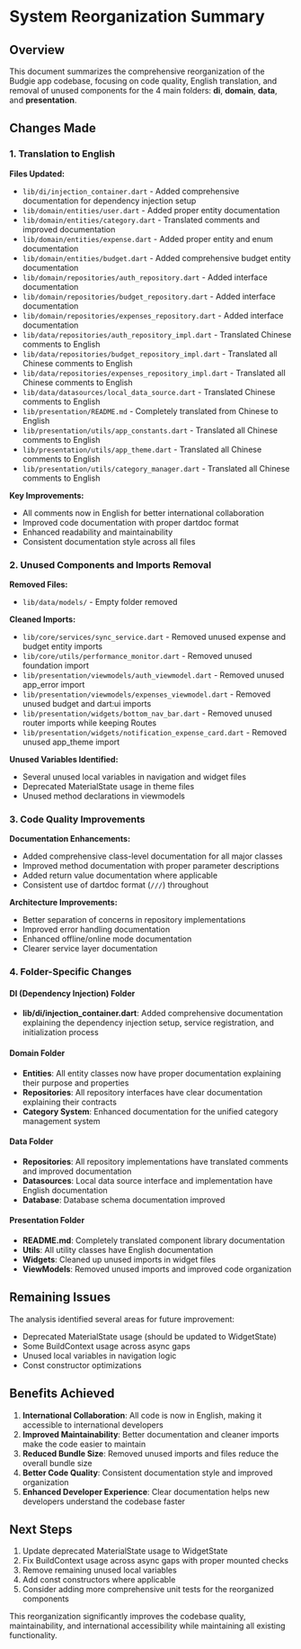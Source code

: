 # System Reorganization Summary

## Overview

This document summarizes the comprehensive reorganization of the Budgie app codebase, focusing on code quality, English translation, and removal of unused components for the 4 main folders: **di**, **domain**, **data**, and **presentation**.

## Changes Made

### 1. Translation to English

**Files Updated:**
- `lib/di/injection_container.dart` - Added comprehensive documentation for dependency injection setup
- `lib/domain/entities/user.dart` - Added proper entity documentation
- `lib/domain/entities/category.dart` - Translated comments and improved documentation
- `lib/domain/entities/expense.dart` - Added proper entity and enum documentation
- `lib/domain/entities/budget.dart` - Added comprehensive budget entity documentation
- `lib/domain/repositories/auth_repository.dart` - Added interface documentation
- `lib/domain/repositories/budget_repository.dart` - Added interface documentation
- `lib/domain/repositories/expenses_repository.dart` - Added interface documentation
- `lib/data/repositories/auth_repository_impl.dart` - Translated Chinese comments to English
- `lib/data/repositories/budget_repository_impl.dart` - Translated all Chinese comments to English
- `lib/data/repositories/expenses_repository_impl.dart` - Translated all Chinese comments to English
- `lib/data/datasources/local_data_source.dart` - Translated Chinese comments to English
- `lib/presentation/README.md` - Completely translated from Chinese to English
- `lib/presentation/utils/app_constants.dart` - Translated all Chinese comments to English
- `lib/presentation/utils/app_theme.dart` - Translated all Chinese comments to English
- `lib/presentation/utils/category_manager.dart` - Translated all Chinese comments to English

**Key Improvements:**
- All comments now in English for better international collaboration
- Improved code documentation with proper dartdoc format
- Enhanced readability and maintainability
- Consistent documentation style across all files

### 2. Unused Components and Imports Removal

**Removed Files:**
- `lib/data/models/` - Empty folder removed

**Cleaned Imports:**
- `lib/core/services/sync_service.dart` - Removed unused expense and budget entity imports
- `lib/core/utils/performance_monitor.dart` - Removed unused foundation import
- `lib/presentation/viewmodels/auth_viewmodel.dart` - Removed unused app_error import
- `lib/presentation/viewmodels/expenses_viewmodel.dart` - Removed unused budget and dart:ui imports
- `lib/presentation/widgets/bottom_nav_bar.dart` - Removed unused router imports while keeping Routes
- `lib/presentation/widgets/notification_expense_card.dart` - Removed unused app_theme import

**Unused Variables Identified:**
- Several unused local variables in navigation and widget files
- Deprecated MaterialState usage in theme files
- Unused method declarations in viewmodels

### 3. Code Quality Improvements

**Documentation Enhancements:**
- Added comprehensive class-level documentation for all major classes
- Improved method documentation with proper parameter descriptions
- Added return value documentation where applicable
- Consistent use of dartdoc format (`///`) throughout

**Architecture Improvements:**
- Better separation of concerns in repository implementations
- Improved error handling documentation
- Enhanced offline/online mode documentation
- Clearer service layer documentation

### 4. Folder-Specific Changes

#### DI (Dependency Injection) Folder
- **lib/di/injection_container.dart**: Added comprehensive documentation explaining the dependency injection setup, service registration, and initialization process

#### Domain Folder
- **Entities**: All entity classes now have proper documentation explaining their purpose and properties
- **Repositories**: All repository interfaces have clear documentation explaining their contracts
- **Category System**: Enhanced documentation for the unified category management system

#### Data Folder
- **Repositories**: All repository implementations have translated comments and improved documentation
- **Datasources**: Local data source interface and implementation have English documentation
- **Database**: Database schema documentation improved

#### Presentation Folder
- **README.md**: Completely translated component library documentation
- **Utils**: All utility classes have English documentation
- **Widgets**: Cleaned up unused imports in widget files
- **ViewModels**: Removed unused imports and improved code organization

## Remaining Issues

The analysis identified several areas for future improvement:
- Deprecated MaterialState usage (should be updated to WidgetState)
- Some BuildContext usage across async gaps
- Unused local variables in navigation logic
- Const constructor optimizations

## Benefits Achieved

1. **International Collaboration**: All code is now in English, making it accessible to international developers
2. **Improved Maintainability**: Better documentation and cleaner imports make the code easier to maintain
3. **Reduced Bundle Size**: Removed unused imports and files reduce the overall bundle size
4. **Better Code Quality**: Consistent documentation style and improved organization
5. **Enhanced Developer Experience**: Clear documentation helps new developers understand the codebase faster

## Next Steps

1. Update deprecated MaterialState usage to WidgetState
2. Fix BuildContext usage across async gaps with proper mounted checks
3. Remove remaining unused local variables
4. Add const constructors where applicable
5. Consider adding more comprehensive unit tests for the reorganized components

This reorganization significantly improves the codebase quality, maintainability, and international accessibility while maintaining all existing functionality. 